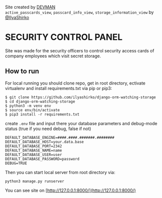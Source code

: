 Site created by [DEVMAN](https://dvmn.org)  
```active_passcards_view```, ```passcard_info_view```, ```storage_information_view``` by [@IlyaShirko](https://github.com/ilyashirko/)

# SECURITY CONTROL PANEL
Site was made for the security officers to control security access cards of company employees which visit secret storage.  

## How to run
For local running you should clone repo, get in root directory, ectivate virtualenv and install requirements.txt via pip or pip3:  
```
$ git clone https://github.com/ilyashirko/django-orm-watching-storage
$ cd django-orm-watching-storage
$ python3 -m venv env
$ source env/bin/activate
$ pip3 install -r requirements.txt
```  
create `.env` file and input there your database parameters and debug-mode status (true if you need debug, false if not)
```
DEFAULT_DATABASE_ENGINE=####.####.#######.########
DEFAULT_DATABASE_HOST=your.data.base
DEFAULT_DATABASE_PORT=2342
DEFAULT_DATABASE_NAME=name
DEFAULT_DATABASE_USER=user
DEFAULT_DATABASE_PASSWORD=password
DEBUG=TRUE
```

Then you can start local server from root directory via:  
```
python3 manage.py runserver
```

You can see site on [http://127.0.0.1:8000/](http://127.0.0.1:8000/)
